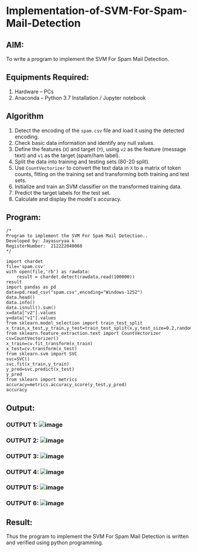# Implementation-of-SVM-For-Spam-Mail-Detection

## AIM:
To write a program to implement the SVM For Spam Mail Detection.

## Equipments Required:
1. Hardware – PCs
2. Anaconda – Python 3.7 Installation / Jupyter notebook

## Algorithm
1. Detect the encoding of the `spam.csv` file and load it using the detected encoding.
2. Check basic data information and identify any null values.
3. Define the features (`X`) and target (`Y`), using `v2` as the feature (message text) and `v1` as the target (spam/ham label).
4. Split the data into training and testing sets (80-20 split).
5. Use `CountVectorizer` to convert the text data in `X` to a matrix of token counts, fitting on the training set and transforming both training and test sets.
6. Initialize and train an SVM classifier on the transformed training data.
7. Predict the target labels for the test set.
8. Calculate and display the model's accuracy.

## Program:
```
/*
Program to implement the SVM For Spam Mail Detection..
Developed by: Jayasuryaa k
RegisterNumber:  212222040060
*/

```


```
import chardet
file='spam.csv'
with open(file,'rb') as rawdata:
    result = chardet.detect(rawdata.read(100000))
result
import pandas as pd 
data=pd.read_csv("spam.csv",encoding="Windows-1252")
data.head()
data.info()
data.isnull().sum()
x=data["v2"].values
y=data["v1"].values
from sklearn.model_selection import train_test_split
x_train,x_test,y_train,y_test=train_test_split(x,y,test_size=0.2,random_state=0)
from sklearn.feature_extraction.text import CountVectorizer
cv=CountVectorizer()
x_train=cv.fit_transform(x_train)
x_test=cv.transform(x_test)
from sklearn.svm import SVC
svc=SVC()
svc.fit(x_train,y_train)
y_pred=svc.predict(x_test)
y_pred
from sklearn import metrics
accuracy=metrics.accuracy_score(y_test,y_pred)
accuracy
```
## Output:
### OUTPUT 1: ![image](https://github.com/user-attachments/assets/a737d693-b178-40b9-b3b4-c9a1d2d04cb9)


### OUTPUT 2:  ![image](https://github.com/user-attachments/assets/ed3eb8c6-3c73-47bf-9157-8ad687e38329)


### OUTPUT 3:  ![image](https://github.com/user-attachments/assets/1b5140d2-cf52-4545-8aad-a34188031356)


### OUTPUT 4:   ![image](https://github.com/user-attachments/assets/4775af96-c825-4c5c-b075-b0703f37ed4f)


### OUTPUT 5:   ![image](https://github.com/user-attachments/assets/14432860-613a-4c0b-a8cd-442c28d446bf)


### OUTPUT 6:   ![image](https://github.com/user-attachments/assets/60bec89e-c266-4fe8-b9de-96e621b94ec7)


## Result:
Thus the program to implement the SVM For Spam Mail Detection is written and verified using python programming.
